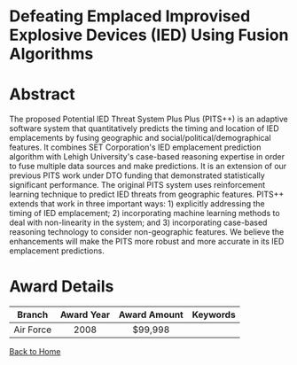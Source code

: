 
Defeating Emplaced Improvised Explosive Devices (IED) Using Fusion Algorithms
=============================================================================

# Abstract


The proposed Potential IED Threat System Plus Plus (PITS++) is an adaptive software system that quantitatively predicts the timing and location of IED emplacements by fusing geographic and social/political/demographical features. It combines SET Corporation's IED emplacement prediction algorithm with Lehigh University's case-based reasoning expertise in order to fuse multiple data sources and make predictions. It is an extension of our previous PITS work under DTO funding that demonstrated statistically significant performance. The original PITS system uses reinforcement learning technique to predict IED threats from geographic features. PITS++ extends that work in three important ways: 1) explicitly addressing the timing of IED emplacement; 2) incorporating machine learning methods to deal with non-linearity in the system; and 3) incorporating case-based reasoning technology to consider non-geographic features. We believe the enhancements will make the PITS more robust and more accurate in its IED emplacement predictions.  

# Award Details

|Branch|Award Year|Award Amount|Keywords|
| :---: | :---: | :---: | :---: |
|Air Force|2008|$99,998||
  
  


[Back to Home](https://github.com/chrischow/dod_sbir_awards/Reports/DJ/#1315)